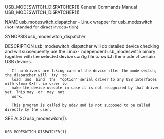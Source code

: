 USB_MODESWITCH_DISPATCHER(1)            General Commands Manual           USB_MODESWITCH_DISPATCHER(1)

NAME
       usb_modeswitch_dispatcher  -  Linux wrapper for usb_modeswitch (not intended for direct invoca‐
       tion)

SYNOPSIS
       usb_modeswitch_dispatcher

DESCRIPTION
       usb_modeswitch_dispatcher will do detailed device checking and will subsequently use the Linux-
       independent  usb_modeswitch  binary together with the selected device config file to switch the
       mode of certain USB devices.

       If no drivers are taking care of the device after the mode switch, the dispatcher will  try  to
       load  and  bind  the  "option" serial driver to any USB interfaces with class 0xff, in order to
       make the device useable in case it is not recognized by that driver yet. This may  or  may  not
       work.

       This program is called by udev and is not supposed to be called directly by the user.

SEE ALSO
       usb_modeswitch(1).

                                                                          USB_MODESWITCH_DISPATCHER(1)
